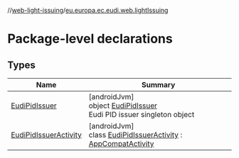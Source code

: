 //[web-light-issuing](../../index.md)/[eu.europa.ec.eudi.web.lightIssuing](index.md)

# Package-level declarations

## Types

| Name | Summary |
|---|---|
| [EudiPidIssuer](-eudi-pid-issuer/index.md) | [androidJvm]<br>object [EudiPidIssuer](-eudi-pid-issuer/index.md)<br>Eudi PID issuer singleton object |
| [EudiPidIssuerActivity](-eudi-pid-issuer-activity/index.md) | [androidJvm]<br>class [EudiPidIssuerActivity](-eudi-pid-issuer-activity/index.md) : [AppCompatActivity](https://developer.android.com/reference/kotlin/androidx/appcompat/app/AppCompatActivity.html) |

